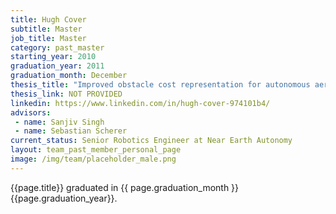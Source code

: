 ```yaml
---
title: Hugh Cover
subtitle: Master
job_title: Master
category: past_master
starting_year: 2010
graduation_year: 2011
graduation_month: December
thesis_title: "Improved obstacle cost representation for autonomous aerial vehicles"
thesis_link: NOT PROVIDED
linkedin: https://www.linkedin.com/in/hugh-cover-974101b4/
advisors:
 - name: Sanjiv Singh
 - name: Sebastian Scherer
current_status: Senior Robotics Engineer at Near Earth Autonomy
layout: team_past_member_personal_page
image: /img/team/placeholder_male.png
---
```


{{page.title}} graduated in {{ page.graduation_month }} {{page.graduation_year}}.
